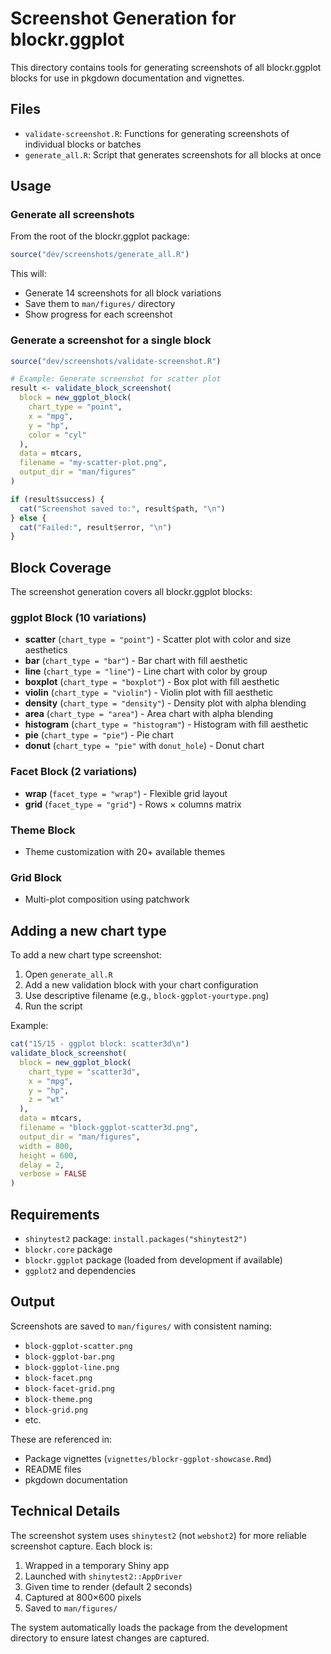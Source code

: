 # Screenshot Generation for blockr.ggplot

This directory contains tools for generating screenshots of all blockr.ggplot blocks for use in pkgdown documentation and vignettes.

## Files

- `validate-screenshot.R`: Functions for generating screenshots of individual blocks or batches
- `generate_all.R`: Script that generates screenshots for all blocks at once

## Usage

### Generate all screenshots

From the root of the blockr.ggplot package:

```r
source("dev/screenshots/generate_all.R")
```

This will:
- Generate 14 screenshots for all block variations
- Save them to `man/figures/` directory
- Show progress for each screenshot

### Generate a screenshot for a single block

```r
source("dev/screenshots/validate-screenshot.R")

# Example: Generate screenshot for scatter plot
result <- validate_block_screenshot(
  block = new_ggplot_block(
    chart_type = "point",
    x = "mpg",
    y = "hp",
    color = "cyl"
  ),
  data = mtcars,
  filename = "my-scatter-plot.png",
  output_dir = "man/figures"
)

if (result$success) {
  cat("Screenshot saved to:", result$path, "\n")
} else {
  cat("Failed:", result$error, "\n")
}
```

## Block Coverage

The screenshot generation covers all blockr.ggplot blocks:

### ggplot Block (10 variations)
- **scatter** (`chart_type = "point"`) - Scatter plot with color and size aesthetics
- **bar** (`chart_type = "bar"`) - Bar chart with fill aesthetic
- **line** (`chart_type = "line"`) - Line chart with color by group
- **boxplot** (`chart_type = "boxplot"`) - Box plot with fill aesthetic
- **violin** (`chart_type = "violin"`) - Violin plot with fill aesthetic
- **density** (`chart_type = "density"`) - Density plot with alpha blending
- **area** (`chart_type = "area"`) - Area chart with alpha blending
- **histogram** (`chart_type = "histogram"`) - Histogram with fill aesthetic
- **pie** (`chart_type = "pie"`) - Pie chart
- **donut** (`chart_type = "pie"` with `donut_hole`) - Donut chart

### Facet Block (2 variations)
- **wrap** (`facet_type = "wrap"`) - Flexible grid layout
- **grid** (`facet_type = "grid"`) - Rows × columns matrix

### Theme Block
- Theme customization with 20+ available themes

### Grid Block
- Multi-plot composition using patchwork

## Adding a new chart type

To add a new chart type screenshot:

1. Open `generate_all.R`
2. Add a new validation block with your chart configuration
3. Use descriptive filename (e.g., `block-ggplot-yourtype.png`)
4. Run the script

Example:

```r
cat("15/15 - ggplot block: scatter3d\n")
validate_block_screenshot(
  block = new_ggplot_block(
    chart_type = "scatter3d",
    x = "mpg",
    y = "hp",
    z = "wt"
  ),
  data = mtcars,
  filename = "block-ggplot-scatter3d.png",
  output_dir = "man/figures",
  width = 800,
  height = 600,
  delay = 2,
  verbose = FALSE
)
```

## Requirements

- `shinytest2` package: `install.packages("shinytest2")`
- `blockr.core` package
- `blockr.ggplot` package (loaded from development if available)
- `ggplot2` and dependencies

## Output

Screenshots are saved to `man/figures/` with consistent naming:
- `block-ggplot-scatter.png`
- `block-ggplot-bar.png`
- `block-ggplot-line.png`
- `block-facet.png`
- `block-facet-grid.png`
- `block-theme.png`
- `block-grid.png`
- etc.

These are referenced in:
- Package vignettes (`vignettes/blockr-ggplot-showcase.Rmd`)
- README files
- pkgdown documentation

## Technical Details

The screenshot system uses `shinytest2` (not `webshot2`) for more reliable screenshot capture. Each block is:

1. Wrapped in a temporary Shiny app
2. Launched with `shinytest2::AppDriver`
3. Given time to render (default 2 seconds)
4. Captured at 800×600 pixels
5. Saved to `man/figures/`

The system automatically loads the package from the development directory to ensure latest changes are captured.
